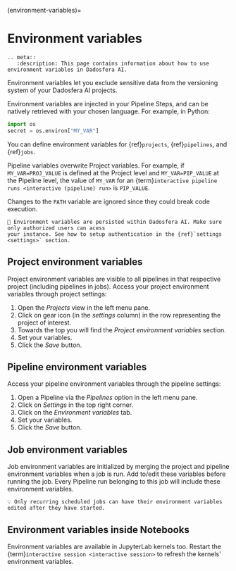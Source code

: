 (environment-variables)=

# Environment variables

```{eval-rst}
.. meta::
   :description: This page contains information about how to use environment variables in Dadosfera AI.
```

Environment variables let you exclude sensitive data from the versioning system of your Dadosfera AI projects.

Environment variables are injected in your Pipeline Steps, and can be natively retrieved with your chosen language.
For example, in Python:

```python
import os
secret = os.environ["MY_VAR"]
```

You can define environment variables for {ref}`projects`, {ref}`pipelines`, and {ref}`jobs`.

Pipeline variables overwrite Project variables. For example, if `MY_VAR=PROJ_VALUE` is defined at the Project level and `MY_VAR=PIP_VALUE`
at the Pipeline level, the value of `MY_VAR` for an {term}`interactive pipeline runs <interactive (pipeline) run>` is `PIP_VALUE`.

Changes to the `PATH` variable are ignored since they could break code execution.

```{warning}
🚨 Environment variables are persisted within Dadosfera AI. Make sure only authorized users can acess
your instance. See how to setup authentication in the {ref}`settings <settings>` section.
```

## Project environment variables

Project environment variables are visible to all pipelines in that respective project (including pipelines in jobs).
Access your project environment variables through project settings:

1. Open the _Projects_ view in the left menu pane.
2. Click on gear icon (in the _settings_ column) in the row representing the project of interest.
3. Towards the top you will find the _Project environment variables_ section.
4. Set your variables.
5. Click the _Save_ button.

## Pipeline environment variables

Access your pipeline environment variables through the pipeline settings:

1. Open a Pipeline via the _Pipelines_ option in the left menu pane.
2. Click on _Settings_ in the top right corner.
3. Click on the _Environment variables_ tab.
4. Set your variables.
5. Click the _Save_ button.

## Job environment variables

Job environment variables are initialized by merging the project and pipeline environment variables when a job is run.
Add to/edit these variables before running the job. Every Pipeline run belonging to this job will include these environment variables.

```{note}
💡 Only recurring scheduled jobs can have their environment variables edited after they have started.
```

## Environment variables inside Notebooks

Environment variables are available in JupyterLab kernels too. Restart the {term}`interactive session <interactive session>` to refresh the kernels' environment variables.
